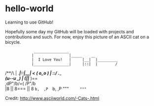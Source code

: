 # hello-world
Learning to use GitHub!

Hopefully some day my GitHub will be loaded with projects and contributions and such.
For now, enjoy this picture of an ASCII cat on a bicycle.

                 ________________
                |                |_____    __
                |  I Love You!   |     |__|  |_________
                |________________|     |::|  |        /
   /\**/\       |                \.____|::|__|      <
  ( o_o  )_     |                      \::/  \._______\
   (u--u   \_)  |
    (||___   )==\
  ,dP"/b/=( /P"/b\
  |8 || 8\=== || 8
  `b,  ,P  `b,  ,P
    """`     """`
    
Credit: http://www.asciiworld.com/-Cats-.html
